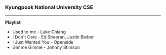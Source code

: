 ### **Kyungpook National University CSE**
----------------
 **Playlist**
* Used to me - Luke Chiang
* I Don't Care - Ed Sheeran, Justin Bieber
* I Just Wanted You - Openside
* Gimme Gimme - Johnny Stimson

